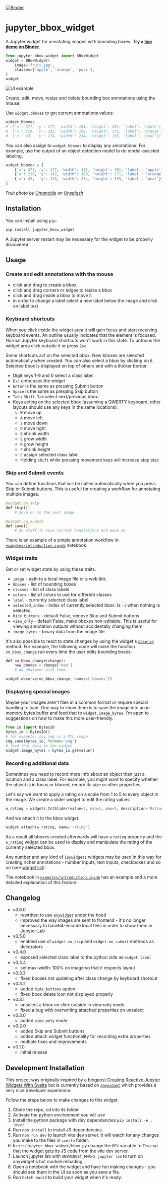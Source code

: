[![Binder](https://mybinder.org/badge_logo.svg)](https://mybinder.org/v2/gh/gereleth/jupyter-bbox-widget/HEAD?filepath=examples%2Fintroduction.ipynb&urlpath=tree%2Fexamples%2Fintroduction.ipynb)

# jupyter\_bbox\_widget

A Jupyter widget for annotating images with bounding boxes. **Try a [live demo on Binder](https://mybinder.org/v2/gh/gereleth/jupyter-bbox-widget/HEAD?filepath=examples%2Fintroduction.ipynb)**.

```python
from jupyter_bbox_widget import BBoxWidget
widget = BBoxWidget(
    image='fruit.jpg',
    classes=['apple', 'orange', 'pear'],
)
widget
```

![UI example](https://raw.githubusercontent.com/gereleth/jupyter-bbox-widget/main/examples/ui_example.jpg)

Create, edit, move, resize and delete bounding box annotations using the mouse.

Use `widget.bboxes` to get current annotations values:

```python
widget.bboxes
# [{'x': 377, 'y': 177, 'width': 181, 'height': 201, 'label': 'apple'},
#  {'x': 219, 'y': 142, 'width': 169, 'height': 171, 'label': 'orange'},
#  {'x': 43,  'y': 174, 'width': 234, 'height': 195, 'label': 'pear'}]
```

You can also assign to `widget.bboxes` to display any annotations. For example, use the output of an object detection model to do model-assisted labeling.

```python
widget.bboxes = [
    {'x': 377, 'y': 177, 'width': 181, 'height': 201, 'label': 'apple'},
    {'x': 219, 'y': 142, 'width': 169, 'height': 171, 'label': 'orange'},
    {'x': 43,  'y': 174, 'width': 234, 'height': 195, 'label': 'pear'}
]
```

*Fruit photo by <a href="https://unsplash.com/@umanoide?utm_source=unsplash&utm_medium=referral&utm_content=creditCopyText">Umanoide</a> on <a href="https://unsplash.com/?utm_source=unsplash&utm_medium=referral&utm_content=creditCopyText">Unsplash</a>*
  
## Installation

You can install using `pip`:

```bash
pip install jupyter_bbox_widget
```

A Jupyter server restart may be necessary for the widget to be properly discovered.

## Usage

### Create and edit annotations with the mouse

- click and drag to create a bbox
- click and drag corners or edges to resize a bbox
- click and drag inside a bbox to move it
- in order to change a label select a new label below the image and click on label text

### Keyboard shortcuts

When you click inside the widget area it will gain focus and start receiving keyboard events. An outline usually indicates that the element is focused. Normal Jupyter keyboard shortcuts won't work in this state. To unfocus the widget area click outside it or press `Esc`.

Some shortcuts act on the selected bbox. New bboxes are selected automatically when created. You can also select a bbox by clicking on it. Selected bbox is displayed on top of others and with a thicker border.

- Digit keys 1-9 and 0 select a class label.
- `Esc` unfocuses the widget
- `Enter` is the same as pressing Submit button
- `Space` is the same as pressing Skip button
- `Tab` / `Shift-Tab` select next/previous bbox.
- Keys acting on the selected bbox (assuming a QWERTY keyboard, other layouts should use any keys in the same locations):
    - `W` move up
    - `A` move left
    - `S` move down
    - `D` move right
    - `Q` shrink width
    - `E` grow width
    - `R` grow height
    - `F` shrink height
    - `C` assign selected class label
    - Holding `Shift` while pressing movement keys will increase step size

### Skip and Submit events

You can define functions that will be called automatically when you press Skip or Submit buttons. This is useful for creating a workflow for annotating multiple images. 

```python
@widget.on_skip
def skip():
    # move on to the next image

@widget.on_submit
def save():
    # do stuff to save current annotations and move on
```

There is an example of a simple annotation workflow in [`examples/introduction.ipynb`](https://github.com/gereleth/jupyter-bbox-widget/blob/main/examples/introduction.ipynb) notebook.

### Widget traits

Get or set widget state by using these traits.

- `image` - path to a local image file or a web link
- `bboxes` - list of bounding boxes
- `classes` - list of class labels
- `colors` - list of colors to use for different classes
- `label` - currently selected class label
- `selected_index` - index of currently selected bbox. Is `-1` when nothing is selected.
- `hide_buttons` - default False, remove Skip and Submit buttons
- `view_only` - default False, make bboxes non-editable. This is useful for viewing annotation outputs without accidentally changing them.
- `image_bytes` - binary data from the image file

It's also possible to react to state changes by using the widget's [`observe`](https://ipywidgets.readthedocs.io/en/8.1.5/examples/Widget%20Events.html#registering-callbacks-to-trait-changes-in-the-kernel) method. For example, the following code will make the function `on_bbox_change` run every time the user edits bounding boxes:

```python
def on_bbox_change(change):
    new_bboxes = change['new']
    # do whatever with them

widget.observe(on_bbox_change, names=['bboxes'])
```

### Displaying special images

Maybe your images aren't files in a common format or require special handling to load. One way to show them is to save the image into an in-memory bytes buffer and feed that to `widget.image_bytes`. I'm open to suggestions on how to make this more user-friendly.

```python
from io import BytesIO
bytes_io = BytesIO()
# for example, say img is a PIL image
img.save(bytes_io, format='png')
# feed that data to the widget
widget.image_bytes = bytes_io.getvalue()
```

### Recording additional data

Sometimes you need to record more info about an object than just a location and a class label. For example, you might want to specify whether the object is in focus or blurred, record its size or other properties.

Let's say we want to apply a rating on a scale from 1 to 5 to every object in the image. We create a slider widget to edit the rating values:

```python
w_rating = widgets.IntSlider(value=3, min=1, max=5, description='Rating')
```

And we attach it to the bbox widget.

```python
widget.attach(w_rating, name='rating')
```

As a result all bboxes created afterwards will have a `rating` property and the `w_rating` widget can be used to display and manipulate the rating of the currently selected bbox.

Any number and any kind of `ipywidgets` widgets may be used in this way for creating richer annotations - number inputs, text inputs, checkboxes and so on (see [widget list](https://ipywidgets.readthedocs.io/en/stable/examples/Widget%20List.html)). 

The notebook in [`examples/introduction.ipynb`](https://github.com/gereleth/jupyter-bbox-widget/blob/main/examples/introduction.ipynb) has an example and a more detailed explanation of this feature.

## Changelog

- v0.6.0
    - rewritten to use [`anywidget`](https://github.com/manzt/anywidget) under the hood
    - improved the way images are sent to frontend - it's no longer necessary to base64-encode local files in order to show them in Jupyter Lab
- v0.5.0 
    - enabled use of `widget.on_skip` and `widget.on_submit` methods as decorators
- v0.4.0
    - exposed selected class label to the python side as `widget.label`
- v0.3.4
    - set max-width: 100% on image so that it respects layout
- v0.3.3
    - fixed bboxes not updating after class change by keyboard shortcut
- v0.3.2
    - added `hide_buttons` option
    - fixed bbox delete icon not displayed properly
- v0.3.1
    - unselect a bbox on click outside in view only mode
    - fixed a bug with overwriting attached properties on unselect
- v0.3.0
    - added `view_only` mode
- v0.2.0
    - added Skip and Submit buttons
    - added attach widget functionality for recording extra properties
    - multiple fixes and improvements
- v0.1.0
    - initial release


## Development Installation

This project was originally inspired by a blogpost [Creating Reactive Jupyter Widgets With Svelte](https://cabreraalex.medium.com/creating-reactive-jupyter-widgets-with-svelte-ef2fb580c05) but is currently based on [`anywidget`](https://github.com/manzt/anywidget) which provides a very nice developer experience.

Follow the steps below to make changes to this widget.

1. Clone the repo, cd into its folder
2. Activate the python environment you will use
3. Install the python package with dev dependencies `pip install -e .[dev]`
4. Run `npm install` to install JS dependencies.
5. Run `npm run dev` to launch vite dev server. It will watch for any changes you make to the files in `svelte` folder.
6. In `src/jupyter_bbox_widget/bbox.py` change the `DEV` variable to `True` so that the widget gets its JS code from the vite dev server.
7. Launch jupyter lab with `ANYWIDGET_HMR=1 jupyter lab` to turn on anywidget's hot module reloading.
8. Open a notebook with the widget and have fun making changes - you should see them in the UI as soon as you save a file.
9. Run `hatch build` to build your widget when it's ready.